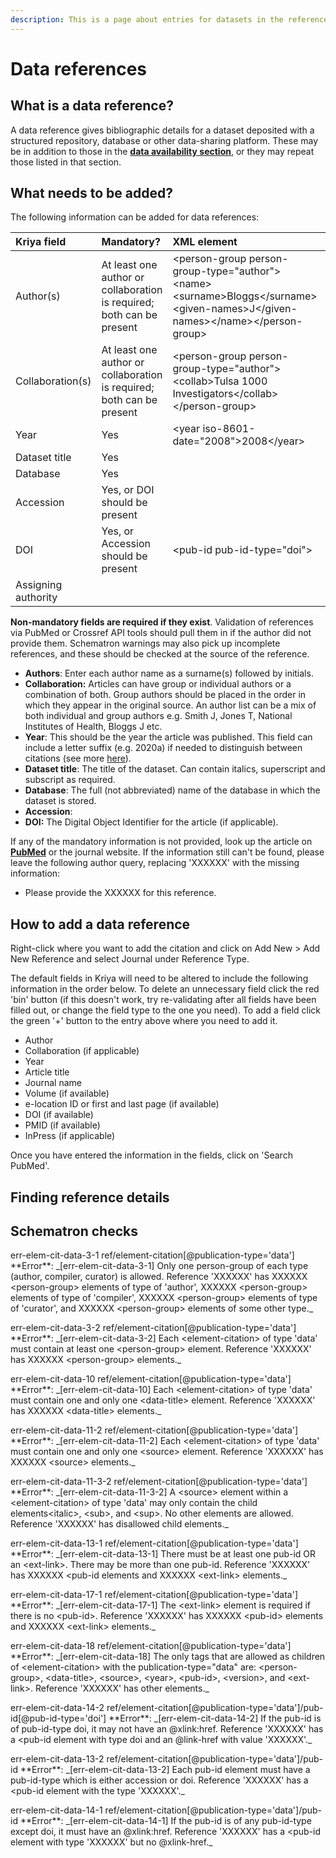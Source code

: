 ```yaml
---
description: This is a page about entries for datasets in the reference list.
---
```


# Data references

## What is a data reference?

A data reference gives bibliographic details for a dataset deposited with a structured repository, database or other data-sharing platform. These may be in addition to those in the [**data availability section**](../data-availability.md), or they may repeat those listed in that section.



## What needs to be added?

The following information can be added for data references:

| Kriya field | Mandatory? | XML element | Example |
| :--- | :--- | :--- | :--- |
| Author\(s\) | At least one author or collaboration is required; both can be present | &lt;person-group person-group-type="author"&gt;&lt;name&gt;&lt;surname&gt;Bloggs&lt;/surname&gt;&lt;given-names&gt;J&lt;/given-names&gt;&lt;/name&gt;&lt;/person-group&gt; | Bloggs J |
| Collaboration\(s\) | At least one author or collaboration is required; both can be present | &lt;person-group person-group-type="author"&gt;&lt;collab&gt;Tulsa 1000 Investigators&lt;/collab&gt;&lt;/person-group&gt; | Tulsa 1000 Investigators |
| Year | Yes | &lt;year iso-8601-date="2008"&gt;2008&lt;/year&gt; | 2008 |
| Dataset title | Yes |  |  |
| Database | Yes |  |  |
| Accession | Yes, or DOI should be present |  |  |
| DOI | Yes, or Accession should be present | &lt;pub-id pub-id-type="doi"&gt; |  |
| Assigning authority |  |  |  |

**Non-mandatory fields are required if they exist**. Validation of references via PubMed or Crossref API tools should pull them in if the author did not provide them. Schematron warnings may also pick up incomplete references, and these should be checked at the source of the reference.

* **Authors**: Enter each author name as a surname\(s\) followed by initials. 
* **Collaboration:** Articles can have group or individual authors or a combination of both. Group authors should be placed in the order in which they appear in the original source. An author list can be a mix of both individual and group authors e.g. Smith J, Jones T, National Institutes of Health, Bloggs J etc.
* **Year**: This should be the year the article was published. This field can include a letter suffix \(e.g. 2020a\) if needed to distinguish between citations \(see more [here](../reference-citations.md#what-is-a-reference-citation)\).
* **Dataset title**: The title of the dataset. Can contain italics, superscript and subscript as required.
* **Database**: The full \(not abbreviated\) name of the database in which the dataset is stored.
* **Accession**: 
* **DOI:** The Digital Object Identifier for the article \(if applicable\).

If any of the mandatory information is not provided, look up the article on [**PubMed**](https://pubmed.ncbi.nlm.nih.gov/) or the journal website. If the information still can't be found, please leave the following author query, replacing 'XXXXXX' with the missing information:

* Please provide the XXXXXX for this reference.

## How to add a data reference

Right-click where you want to add the citation and click on Add New &gt; Add New Reference and select Journal under Reference Type.

The default fields in Kriya will need to be altered to include the following information in the order below. To delete an unnecessary field click the red 'bin' button \(if this doesn't work, try re-validating after all fields have been filled out, or change the field type to the one you need\). To add a field click the green '+' button to the entry above where you need to add it.

* Author 
* Collaboration \(if applicable\)
* Year 
* Article title
* Journal name
* Volume \(if available\)
* e-location ID or first and last page \(if available\)
* DOI \(if available\)
* PMID \(if available\)
* InPress \(if applicable\)

Once you have entered the information in the fields, click on 'Search PubMed'.



## Finding reference details



## Schematron checks



err-elem-cit-data-3-1	ref/element-citation\[@publication-type='data'\]	\*\*Error\*\*: \_\[err-elem-cit-data-3-1\] Only one person-group of each type \(author, compiler, curator\) is allowed. Reference 'XXXXXX' has XXXXXX &lt;person-group&gt; elements of type of 'author', XXXXXX &lt;person-group&gt; elements of type of 'compiler', XXXXXX &lt;person-group&gt; elements of type of 'curator', and XXXXXX &lt;person-group&gt; elements of some other type.\_

err-elem-cit-data-3-2	ref/element-citation\[@publication-type='data'\]	\*\*Error\*\*: \_\[err-elem-cit-data-3-2\] Each &lt;element-citation&gt; of type 'data' must contain at least one &lt;person-group&gt; element. Reference 'XXXXXX' has XXXXXX &lt;person-group&gt; elements.\_

err-elem-cit-data-10	ref/element-citation\[@publication-type='data'\]	\*\*Error\*\*: \_\[err-elem-cit-data-10\] Each &lt;element-citation&gt; of type 'data' must contain one and only one &lt;data-title&gt; element. Reference 'XXXXXX' has XXXXXX &lt;data-title&gt; elements.\_

err-elem-cit-data-11-2	ref/element-citation\[@publication-type='data'\]	\*\*Error\*\*: \_\[err-elem-cit-data-11-2\] Each &lt;element-citation&gt; of type 'data' must contain one and only one &lt;source&gt; element. Reference 'XXXXXX' has XXXXXX &lt;source&gt; elements.\_

err-elem-cit-data-11-3-2	ref/element-citation\[@publication-type='data'\]	\*\*Error\*\*: \_\[err-elem-cit-data-11-3-2\] A &lt;source&gt; element within a &lt;element-citation&gt; of type 'data' may only contain the child elements&lt;italic&gt;, &lt;sub&gt;, and &lt;sup&gt;. No other elements are allowed. Reference 'XXXXXX' has disallowed child elements.\_

err-elem-cit-data-13-1	ref/element-citation\[@publication-type='data'\]	\*\*Error\*\*: \_\[err-elem-cit-data-13-1\] There must be at least one pub-id OR an &lt;ext-link&gt;. There may be more than one pub-id. Reference 'XXXXXX' has XXXXXX &lt;pub-id elements and XXXXXX &lt;ext-link&gt; elements.\_

err-elem-cit-data-17-1	ref/element-citation\[@publication-type='data'\]	\*\*Error\*\*: \_\[err-elem-cit-data-17-1\] The &lt;ext-link&gt; element is required if there is no &lt;pub-id&gt;. Reference 'XXXXXX' has XXXXXX &lt;pub-id&gt; elements and XXXXXX &lt;ext-link&gt; elements.\_

err-elem-cit-data-18	ref/element-citation\[@publication-type='data'\]	\*\*Error\*\*: \_\[err-elem-cit-data-18\] The only tags that are allowed as children of &lt;element-citation&gt; with the publication-type="data" are: &lt;person-group&gt;, &lt;data-title&gt;, &lt;source&gt;, &lt;year&gt;, &lt;pub-id&gt;, &lt;version&gt;, and &lt;ext-link&gt;. Reference 'XXXXXX' has other elements.\_

err-elem-cit-data-14-2	ref/element-citation\[@publication-type='data'\]/pub-id\[@pub-id-type='doi'\]	\*\*Error\*\*: \_\[err-elem-cit-data-14-2\] If the pub-id is of pub-id-type doi, it may not have an @xlink:href. Reference 'XXXXXX' has a &lt;pub-id element with type doi and an @link-href with value 'XXXXXX'.\_

err-elem-cit-data-13-2	ref/element-citation\[@publication-type='data'\]/pub-id	\*\*Error\*\*: \_\[err-elem-cit-data-13-2\] Each pub-id element must have a pub-id-type which is either accession or doi. Reference 'XXXXXX' has a &lt;pub-id element with the type 'XXXXXX'.\_

err-elem-cit-data-14-1	ref/element-citation\[@publication-type='data'\]/pub-id	\*\*Error\*\*: \_\[err-elem-cit-data-14-1\] If the pub-id is of any pub-id-type except doi, it must have an @xlink:href. Reference 'XXXXXX' has a &lt;pub-id element with type 'XXXXXX' but no @xlink-href.\_



